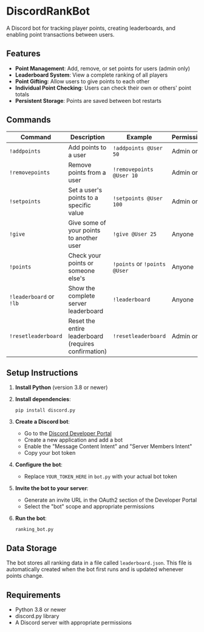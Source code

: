 # DiscordRankBot

A Discord bot for tracking player points, creating leaderboards, and enabling point transactions between users.

## Features

- **Point Management**: Add, remove, or set points for users (admin only)
- **Leaderboard System**: View a complete ranking of all players
- **Point Gifting**: Allow users to give points to each other
- **Individual Point Checking**: Users can check their own or others' point totals
- **Persistent Storage**: Points are saved between bot restarts

## Commands

| Command | Description | Example | Permission |
|---------|-------------|---------|------------|
| `!addpoints` | Add points to a user | `!addpoints @User 50` | Admin only |
| `!removepoints` | Remove points from a user | `!removepoints @User 10` | Admin only |
| `!setpoints` | Set a user's points to a specific value | `!setpoints @User 100` | Admin only |
| `!give` | Give some of your points to another user | `!give @User 25` | Anyone |
| `!points` | Check your points or someone else's | `!points` or `!points @User` | Anyone |
| `!leaderboard` or `!lb` | Show the complete server leaderboard | `!leaderboard` | Anyone |
| `!resetleaderboard` | Reset the entire leaderboard (requires confirmation) | `!resetleaderboard` | Admin only |

## Setup Instructions

1. **Install Python** (version 3.8 or newer)
2. **Install dependencies**:
   ```
   pip install discord.py
   ```
3. **Create a Discord bot**:
   - Go to the [Discord Developer Portal](https://discord.com/developers/applications)
   - Create a new application and add a bot
   - Enable the "Message Content Intent" and "Server Members Intent"
   - Copy your bot token

4. **Configure the bot**:
   - Replace `YOUR_TOKEN_HERE` in `bot.py` with your actual bot token
   
5. **Invite the bot to your server**:
   - Generate an invite URL in the OAuth2 section of the Developer Portal
   - Select the "bot" scope and appropriate permissions

6. **Run the bot**:
   ```
   ranking_bot.py
   ```

## Data Storage

The bot stores all ranking data in a file called `leaderboard.json`. This file is automatically created when the bot first runs and is updated whenever points change.

## Requirements

- Python 3.8 or newer
- discord.py library
- A Discord server with appropriate permissions
